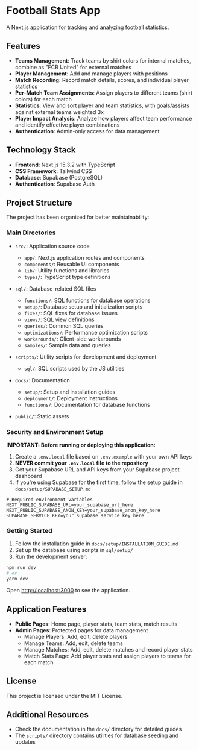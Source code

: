 # Football Stats App

A Next.js application for tracking and analyzing football statistics.

## Features

- **Teams Management**: Track teams by shirt colors for internal matches, combine as "FCB United" for external matches
- **Player Management**: Add and manage players with positions
- **Match Recording**: Record match details, scores, and individual player statistics
- **Per-Match Team Assignments**: Assign players to different teams (shirt colors) for each match
- **Statistics**: View and sort player and team statistics, with goals/assists against external teams weighted 3x
- **Player Impact Analysis**: Analyze how players affect team performance and identify effective player combinations
- **Authentication**: Admin-only access for data management

## Technology Stack

- **Frontend**: Next.js 15.3.2 with TypeScript
- **CSS Framework**: Tailwind CSS
- **Database**: Supabase (PostgreSQL)
- **Authentication**: Supabase Auth

## Project Structure

The project has been organized for better maintainability:

### Main Directories

- `src/`: Application source code
  - `app/`: Next.js application routes and components
  - `components/`: Reusable UI components
  - `lib/`: Utility functions and libraries
  - `types/`: TypeScript type definitions

- `sql/`: Database-related SQL files
  - `functions/`: SQL functions for database operations
  - `setup/`: Database setup and initialization scripts
  - `fixes/`: SQL fixes for database issues
  - `views/`: SQL view definitions
  - `queries/`: Common SQL queries
  - `optimizations/`: Performance optimization scripts
  - `workarounds/`: Client-side workarounds
  - `samples/`: Sample data and queries

- `scripts/`: Utility scripts for development and deployment
  - `sql/`: SQL scripts used by the JS utilities

- `docs/`: Documentation
  - `setup/`: Setup and installation guides
  - `deployment/`: Deployment instructions
  - `functions/`: Documentation for database functions

- `public/`: Static assets

### Security and Environment Setup

**IMPORTANT: Before running or deploying this application:**

1. Create a `.env.local` file based on `.env.example` with your own API keys
2. **NEVER commit your `.env.local` file to the repository**
3. Get your Supabase URL and API keys from your Supabase project dashboard
4. If you're using Supabase for the first time, follow the setup guide in `docs/setup/SUPABASE_SETUP.md`

```
# Required environment variables
NEXT_PUBLIC_SUPABASE_URL=your_supabase_url_here
NEXT_PUBLIC_SUPABASE_ANON_KEY=your_supabase_anon_key_here
SUPABASE_SERVICE_KEY=your_supabase_service_key_here
```

### Getting Started

1. Follow the installation guide in `docs/setup/INSTALLATION_GUIDE.md`
2. Set up the database using scripts in `sql/setup/`
3. Run the development server:

```bash
npm run dev
# or
yarn dev
```

Open [http://localhost:3000](http://localhost:3000) to see the application.

## Application Features

- **Public Pages**: Home page, player stats, team stats, match results
- **Admin Pages**: Protected pages for data management
  - Manage Players: Add, edit, delete players
  - Manage Teams: Add, edit, delete teams
  - Manage Matches: Add, edit, delete matches and record player stats
  - Match Stats Page: Add player stats and assign players to teams for each match

## License

This project is licensed under the MIT License.

## Additional Resources

- Check the documentation in the `docs/` directory for detailed guides
- The `scripts/` directory contains utilities for database seeding and updates
